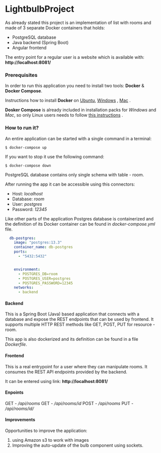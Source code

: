 # LightbulbProject
As already stated this project is an implementation of list with rooms and made of 3 separate Docker containers that holds:

- PostgreSQL database
- Java backend (Spring Boot)
- Angular frontend

The entry point for a regular user is a website which is available with: **http://localhost:8081/**
### Prerequisites

In order to run this application you need to install two tools: **Docker** & **Docker Compose**.

Instructions how to install **Docker** on [Ubuntu](https://docs.docker.com/install/linux/docker-ce/ubuntu/), [Windows](https://docs.docker.com/docker-for-windows/install/) , [Mac](https://docs.docker.com/docker-for-mac/install/) .

**Dosker Compose** is already included in installation packs for *Windows* and *Mac*, so only Linux users needs to follow [this instructions](https://docs.docker.com/compose/install/) .




### How to run it?

An entire application can be started with a single command in a terminal:

```
$ docker-compose up
```

If you want to stop it use the following command:

```
$ docker-compose down
```

PostgreSQL database contains only single schema with table - room.

After running the app it can be accessible using this connectors:


- Host: *localhost*
- Database: *room*
- User: *postgres*
- Password: *12345*


Like other parts of the application Postgres database is containerized and
the definition of its Docker container can be found in
*docker-compose.yml* file.

```yml
  db-postgres:
    image: "postgres:13.3"
    container_name: db-postgres
    ports:
      - "5432:5432"


    environment:
      - POSTGRES_DB=room
      - POSTGRES_USER=postgres
      - POSTGRES_PASSWORD=12345
    networks:
      - backend
```



#### Backend

This is a Spring Boot (Java) based application that connects with a
database and expose the REST endpoints that can be used by
frontend. It supports multiple HTTP REST methods like GET, POST, PUT for resource - room.

This app is also dockerized and its definition can be found
in a file *Dockerfile*. 



#### Frontend

This is a real entrypoint for a user where they can manipulate rooms. It consumes the REST API endpoints provided by
the backend.

It can be entered using link: **http://localhost:8081/**

#### Enpoints

GET - */api/rooms*
GET - */api/rooms/id*
POST - */api/rooms*
PUT - */api/rooms/id/*

#### Improvements

Opportunities to improve the application:
1. using Amazon s3 to work with images
2. Improving the auto-update of the bulb component using sockets.
